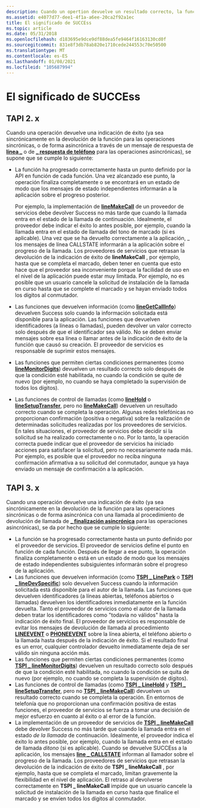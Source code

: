 ```yaml
---
description: Cuando un opertion devuelve un resultado correcto, la función ha progresado correctamente hasta un punto definido por la API en función de la función.
ms.assetid: e4077d77-dee1-4f1a-a6ee-20ca2f92a1ec
title: El significado de SUCCEss
ms.topic: article
ms.date: 05/31/2018
ms.openlocfilehash: d183695e9dce9df88dea5fe9464f16163130cd0f
ms.sourcegitcommit: 831e8f3db78ab820e1710cede244553c70e50500
ms.translationtype: MT
ms.contentlocale: es-ES
ms.lasthandoff: 01/08/2021
ms.locfileid: "105687994"
---
```

# <a name="the-meaning-of-success"></a>El significado de SUCCEss

## <a name="tapi-2x"></a>TAPI 2. x

Cuando una operación devuelve una indicación de éxito (ya sea sincrónicamente en la devolución de la función para las operaciones sincrónicas, o de forma asincrónica a través de un mensaje de respuesta de [**línea \_**](./line-reply.md) o de [**\_ respuesta de teléfono**](./phone-reply.md) para las operaciones asincrónicas), se supone que se cumple lo siguiente:

-   La función ha progresado correctamente hasta un punto definido por la API en función de cada función. Una vez alcanzado ese punto, la operación finaliza completamente o se encontrará en un estado de modo que los mensajes de estado independientes informarán a la aplicación sobre el progreso posterior.

    Por ejemplo, la implementación de [**lineMakeCall**](/windows/win32/api/tapi/nf-tapi-linemakecall) de un proveedor de servicios debe devolver Success no más tarde que cuando la llamada entra en el estado de la llamada de continuación. Idealmente, el proveedor debe indicar el éxito lo antes posible, por ejemplo, cuando la llamada entra en el estado de llamada del tono de marcado (si es aplicable). Una vez que se ha devuelto correctamente a la aplicación, \_ los mensajes de línea CALLSTATE informarán a la aplicación sobre el progreso de la llamada. Los proveedores de servicios que retrasan la devolución de la indicación de éxito de **lineMakeCall** , por ejemplo, hasta que se completa el marcado, deben tener en cuenta que esto hace que el proveedor sea inconveniente porque la facilidad de uso en el nivel de la aplicación puede estar muy limitada. Por ejemplo, no es posible que un usuario cancele la solicitud de instalación de la llamada en curso hasta que se complete el marcado y se hayan enviado todos los dígitos al conmutador.

-   Las funciones que devuelven información (como [**lineGetCallInfo**](/windows/win32/api/tapi/nf-tapi-linegetcallinfo)) devuelven Success solo cuando la información solicitada está disponible para la aplicación. Las funciones que devuelven identificadores (a líneas o llamadas), pueden devolver un valor correcto solo después de que el identificador sea válido. No se deben enviar mensajes sobre esa línea o llamar antes de la indicación de éxito de la función que causó su creación. El proveedor de servicios es responsable de suprimir estos mensajes.
-   Las funciones que permiten ciertas condiciones permanentes (como [**lineMonitorDigits**](/windows/win32/api/tapi/nf-tapi-linemonitordigits)) devuelven un resultado correcto solo después de que la condición esté habilitada, no cuando la condición se quite de nuevo (por ejemplo, no cuando se haya completado la supervisión de todos los dígitos).
-   Las funciones de control de llamadas (como [**lineHold**](/windows/win32/api/tapi/nf-tapi-linehold) o [**lineSetupTransfer**](/windows/win32/api/tapi/nf-tapi-linesetuptransfer), pero no [**lineMakeCall**](/windows/win32/api/tapi/nf-tapi-linemakecall)) devuelven un resultado correcto cuando se completa la operación. Algunas redes telefónicas no proporcionan confirmación (positiva o negativa) sobre la realización de determinadas solicitudes realizadas por los proveedores de servicios. En tales situaciones, el proveedor de servicios debe decidir si la solicitud se ha realizado correctamente o no. Por lo tanto, la operación correcta puede indicar que el proveedor de servicios ha iniciado acciones para satisfacer la solicitud, pero no necesariamente nada más. Por ejemplo, es posible que el proveedor no reciba ninguna confirmación afirmativa a su solicitud del conmutador, aunque ya haya enviado un mensaje de confirmación a la aplicación.

## <a name="tapi-3x"></a>TAPI 3. x

Cuando una operación devuelve una indicación de éxito (ya sea sincrónicamente en la devolución de la función para las operaciones sincrónicas o de forma asincrónica con una llamada al procedimiento de devolución de llamada de [**\_ finalización asincrónica**](/windows/win32/api/tspi/nc-tspi-async_completion) para las operaciones asincrónicas), se da por hecho que se cumple lo siguiente:

-   La función se ha progresado correctamente hasta un punto definido por el proveedor de servicios. El proveedor de servicios define el punto en función de cada función. Después de llegar a ese punto, la operación finaliza completamente o está en un estado de modo que los mensajes de estado independientes subsiguientes informarán sobre el progreso de la aplicación.
-   Las funciones que devuelven información (como [**TSPI \_ LinePark**](/windows/win32/api/tspi/nf-tspi-tspi_linepark) o [**TSPI \_ lineDevSpecific**](/windows/win32/api/tspi/nf-tspi-tspi_linedevspecific)) solo devuelven Success cuando la información solicitada está disponible para el autor de la llamada. Las funciones que devuelven identificadores (a líneas abiertas, teléfonos abiertos o llamadas) devuelven los identificadores inmediatamente en la función devuelta. Tanto el proveedor de servicios como el autor de la llamada deben tratar los identificadores como "todavía no válidos" hasta la indicación de éxito final. El proveedor de servicios es responsable de evitar los mensajes de devolución de llamada al procedimiento [**LINEEVENT**](/windows/win32/api/tspi/nc-tspi-lineevent) o [**PHONEEVENT**](/windows/desktop/api/tspi/nc-tspi-phoneevent) sobre la línea abierta, el teléfono abierto o la llamada hasta después de la indicación de éxito. Si el resultado final es un error, cualquier controlador devuelto inmediatamente deja de ser válido sin ninguna acción más.
-   Las funciones que permiten ciertas condiciones permanentes (como [**TSPI \_ lineMonitorDigits**](/windows/win32/api/tspi/nf-tspi-tspi_linemonitordigits)) devuelven un resultado correcto solo después de que la condición esté habilitada, no cuando la condición se quita de nuevo (por ejemplo, no cuando se completa la supervisión de dígitos).
-   Las funciones de control de llamadas (como [**TSPI \_ LineHold**](/windows/win32/api/tspi/nf-tspi-tspi_linehold) y [**TSPI \_ lineSetupTransfer**](/windows/win32/api/tspi/nf-tspi-tspi_linesetuptransfer), pero no [**TSPI \_ lineMakeCall**](/windows/win32/api/tspi/nf-tspi-tspi_linemakecall)) devuelven un resultado correcto cuando se completa la operación. En entornos de telefonía que no proporcionan una confirmación positiva de estas funciones, el proveedor de servicios se fuerza a tomar una decisión de mejor esfuerzo en cuanto al éxito o al error de la función.
-   La implementación de un proveedor de servicios de [**TSPI \_ lineMakeCall**](/windows/win32/api/tspi/nf-tspi-tspi_linemakecall) debe devolver Success no más tarde que cuando la llamada entra en el estado *de la llamada* de continuación. Idealmente, el proveedor indica el éxito lo antes posible, por ejemplo, cuando la llamada entra en el estado de llamada *ditono* (si es aplicable). Cuando se devuelve SUCCEss a la aplicación, los mensajes [**line \_ CALLSTATE**](/previous-versions/windows/desktop/legacy/ms725219(v=vs.85)) informan al llamador sobre el progreso de la llamada. Los proveedores de servicios que retrasan la devolución de la indicación de éxito de **TSPI \_ lineMakeCall** , por ejemplo, hasta que se completa el marcado, limitan gravemente la flexibilidad en el nivel de aplicación. El retraso al devolverse correctamente en **TSPI \_ lineMakeCall** impide que un usuario cancele la solicitud de instalación de la llamada en curso hasta que finalice el marcado y se envíen todos los dígitos al conmutador.

 

 
